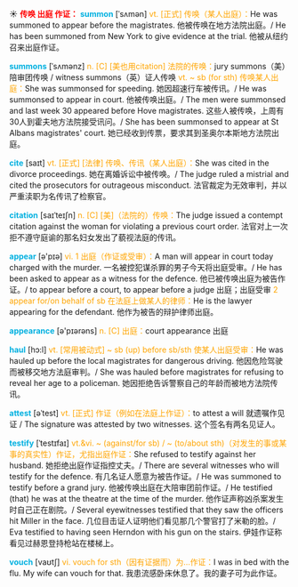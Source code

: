☀ <font color="red">**传唤 出庭 作证：**</font>
<font color="sky blue">**summon**</font> [ˈsʌmən]
<font color="orange">vt. [正式] 传唤（某人出庭）：</font>He was summoned to appear before the magistrates. 他被传唤在地方法院出庭。/ He has been summoned from New York to give evidence at the trial. 他被从纽约召来出庭作证。
          
<font color="sky blue">**summons**</font> [ˈsʌmənz]
<font color="orange">n. [C] [美也用citation] 法院的传唤：</font>jury summons（美）陪审团传唤 / witness summons（英）证人传唤 <font color="orange">vt. ~ sb (for sth) 传唤某人出庭：</font>She was summonsed for speeding. 她因超速行车被传讯。/ He was summonsed to appear in court. 他被传唤出庭。/ The men were summonsed and last week 30 appeared before Hove magistrates. 这些人被传唤，上周有30人到霍夫地方法院接受讯问。/ She has been summonsed to appear at St Albans magistrates' court. 她已经收到传票，要求其到圣奥尔本斯地方法院出庭。
           
<font color="sky blue">**cite**</font> [saɪt]
<font color="orange">vt. [正式] [法律] 传唤、传讯（某人出庭）：</font>She was cited in the divorce proceedings. 她在离婚诉讼中被传唤。/ The judge ruled a mistrial and cited the prosecutors for outrageous misconduct. 法官裁定为无效审判，并以严重渎职为名传讯了检察官。

<font color="sky blue">**citation**</font> [saɪˈteɪʃn]
<font color="orange">n. [C] [美]（法院的）传唤：</font>The judge issued a contempt citation against the woman for violating a previous court order. 法官对上一次拒不遵守庭谕的那名妇女发出了藐视法庭的传讯。

<font color="sky blue">**appear**</font> [ə'pɪə] 
<font color="orange">vi. 1 出庭（作证或受审）：</font>A man will appear in court today charged with the murder. 一名被控犯谋杀罪的男子今天将出庭受审。/ He has been asked to appear as a witness for the defence. 他已被传唤出庭为被告作证。/ to appear before a court, to appear before a judge 出庭；出庭受审 <font color="orange">2 appear for/on behalf of sb 在法庭上做某人的律师：</font>He is the lawyer appearing for the defendant. 他作为被告的辩护律师出庭。

<font color="sky blue">**appearance**</font> [ə'pɪərəns] 
<font color="orange">n. [C] 出庭：</font>court appearance 出庭
           
<font color="sky blue">**haul**</font> [hɔ:l]
<font color="orange">vt. [常用被动式] ~ sb (up) before sb/sth 使某人出庭受审：</font>He was hauled up before the local magistrates for dangerous driving. 他因危险驾驶而被移交地方法庭审判。/ She was hauled before magistrates for refusing to reveal her age to a policeman. 她因拒绝告诉警察自己的年龄而被地方法院传讯。           

<font color="sky blue">**attest**</font> [əˈtest]
<font color="orange">vt. [正式] 作证（例如在法庭上作证）：</font>to attest a will 就遗嘱作见证 / The signature was attested by two witnesses. 这个签名有两名见证人。
                    
<font color="sky blue">**testify**</font> [ˈtestɪfaɪ]
<font color="orange">vt.&vi. ~ (against/for sb) / ~ (to/about sth)（对发生的事或某事的真实性）作证，尤指出庭作证：</font>She refused to testify against her husband. 她拒绝出庭作证指控丈夫。/ There are several witnesses who will testify for the defence. 有几名证人愿意为被告作证。/ He was summoned to testify before a grand jury. 他被传唤出庭在大陪审团前作证。/ He testified (that) he was at the theatre at the time of the murder. 他作证声称凶杀案发生时自己正在剧院。/ Several eyewitnesses testified that they saw the officers hit Miller in the face. 几位目击证人证明他们看见那几个警官打了米勒的脸。/ Eva testified to having seen Herndon with his gun on the stairs. 伊娃作证称看见过赫恩登持枪站在楼梯上。

<font color="sky blue">**vouch**</font> [vaʊtʃ]
<font color="orange">vi. vouch for sth（因有证据而）为…作证：</font>I was in bed with the flu. My wife can vouch for that. 我患流感卧床休息了。我的妻子可为此作证。


